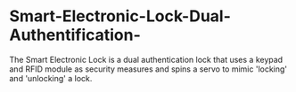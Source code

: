 # Smart-Electronic-Lock-Dual-Authentification-
The Smart Electronic Lock is a dual authentication lock that uses a keypad and RFID module as security measures and spins a servo to mimic 'locking' and 'unlocking' a lock.
